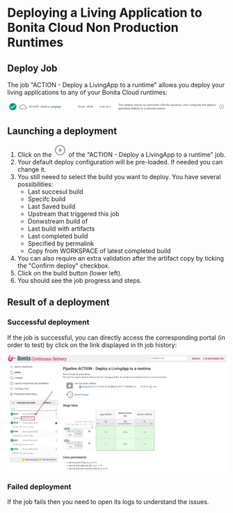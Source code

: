 # Deploying a Living Application to Bonita Cloud Non Production Runtimes

## Deploy Job
The job "ACTION - Deploy a LivingApp to a runtime" allows you deploy your living applications to any of your Bonita Cloud runtimes:

![DeployJob](images/DeployJob.png)

## Launching a deployment
1. Click on the ![CDPlayButton](images/JenkinsPlayButton.png) of the "ACTION - Deploy a LivingApp to a runtime" job.
2. Your default deploy configuration will be pre-loaded. If needed you can change it. 
3. You still neeed to select the build you want to deploy. 
You have several possibilities:
    * Last succesul build
    * Specifc build
    * Last Saved build
    * Upstream that triggered this job
    * Donwstream build of
    * Last build with artifacts
    * Last completed build
    * Specified by permalink
    * Copy from WORKSPACE of latest completed build
4. You can also require an extra validation after the artifact copy by ticking the "Confirm deploy" checkbox.
5. Click on the build button (lower left).
6. You should see the job progress and steps.

## Result of a deployment

### Successful deployment
If the job is successful, you can directly access the corresponding portal (in order to test) by click on the link displayed in th job history:

![LinktoPortal](images/LinkToPortal.png)

### Failed deployment
If the job fails then you need to open its logs to understand the issues.